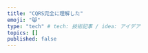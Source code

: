 ```yaml
---
title: "CQRS完全に理解した"
emoji: "😸"
type: "tech" # tech: 技術記事 / idea: アイデア
topics: []
published: false
---
```

